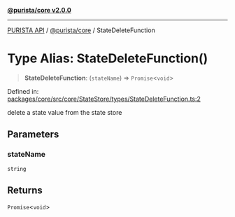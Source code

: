 [**@purista/core v2.0.0**](../README.md)

***

[PURISTA API](../../../packages.md) / [@purista/core](../README.md) / StateDeleteFunction

# Type Alias: StateDeleteFunction()

> **StateDeleteFunction**: (`stateName`) => `Promise`\<`void`\>

Defined in: [packages/core/src/core/StateStore/types/StateDeleteFunction.ts:2](https://github.com/puristajs/purista/blob/master/packages/core/src/core/StateStore/types/StateDeleteFunction.ts#L2)

delete a state value from the state store

## Parameters

### stateName

`string`

## Returns

`Promise`\<`void`\>
